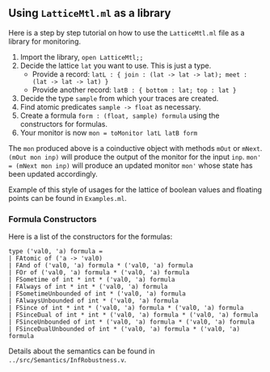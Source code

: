 Using `LatticeMtl.ml` as a library
---

Here is a step by step tutorial on how to use the `LatticeMtl.ml` file as a library for monitoring.

1. Import the library, `open LatticeMtl;;`
2. Decide the lattice `lat` you want to use. This is just a type.
   - Provide a record: `latL : { join : (lat -> lat -> lat); meet : (lat -> lat -> lat) }`
   - Provide another record: `latB : { bottom : lat; top : lat }`
3. Decide the type `sample` from which your traces are created.
4. Find atomic predicates `sample -> float` as necessary.
5. Create a formula `form : (float, sample) formula` using the constructors for formulas.
6. Your monitor is now `mon = toMonitor latL latB form`

The `mon` produced above is a coinductive object with methods `mOut` or `mNext`. `(mOut mon inp)` will produce the output of the monitor for the input `inp`. `mon' = (mNext mon inp)` will produce an updated monitor `mon'` whose state has been updated accordingly.

Example of this style of usages for the lattice of boolean values and floating points can be found in `Examples.ml`.

### Formula Constructors

Here is a list of the constructors for the formulas:

```
type ('val0, 'a) formula =
| FAtomic of ('a -> 'val0)
| FAnd of ('val0, 'a) formula * ('val0, 'a) formula
| FOr of ('val0, 'a) formula * ('val0, 'a) formula
| FSometime of int * int * ('val0, 'a) formula
| FAlways of int * int * ('val0, 'a) formula
| FSometimeUnbounded of int * ('val0, 'a) formula
| FAlwaysUnbounded of int * ('val0, 'a) formula
| FSince of int * int * ('val0, 'a) formula * ('val0, 'a) formula
| FSinceDual of int * int * ('val0, 'a) formula * ('val0, 'a) formula
| FSinceUnbounded of int * ('val0, 'a) formula * ('val0, 'a) formula
| FSinceDualUnbounded of int * ('val0, 'a) formula * ('val0, 'a) formula
```

Details about the semantics can be found in `../src/Semantics/InfRobustness.v`.
